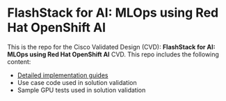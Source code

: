 # FlashStack for AI: MLOps using Red Hat OpenShift AI 
This is the repo for the Cisco Validated Design (CVD): **FlashStack for AI: MLOps using Red Hat OpenShift AI** CVD. This repo includes the following content:  
- [Detailed implementation guides](cvd-deployment-guide/README.md)
- Use case code used in solution validation
- Sample GPU tests used in solution validation 
